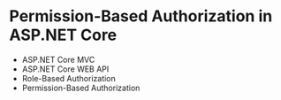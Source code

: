 # Permission-Based Authorization in ASP.NET Core
+ ASP.NET Core MVC
+ ASP.NET Core WEB API
+ Role-Based Authorization
+ Permission-Based Authorization
